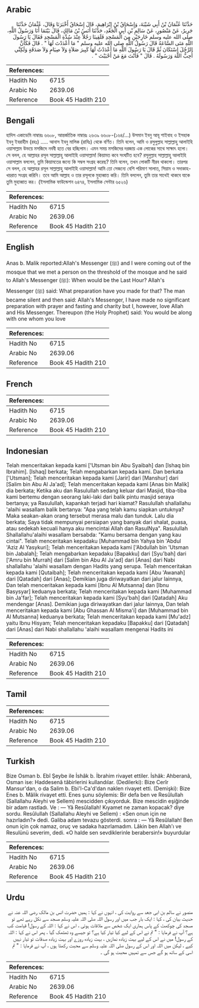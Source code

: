 ## Arabic


<div dir="rtl" lang="ar" style={{fontSize:'larger',backgroundColor:'#f8f9fa',padding:20}}>
حَدَّثَنَا عُثْمَانُ بْنُ أَبِي شَيْبَةَ، وَإِسْحَاقُ بْنُ إِبْرَاهِيمَ، قَالَ إِسْحَاقُ أَخْبَرَنَا وَقَالَ، عُثْمَانُ حَدَّثَنَا جَرِيرٌ، عَنْ مَنْصُورٍ، عَنْ سَالِمِ بْنِ أَبِي الْجَعْدِ، حَدَّثَنَا أَنَسُ بْنُ مَالِكٍ، قَالَ بَيْنَمَا أَنَا وَرَسُولُ اللَّهِ، صلى الله عليه وسلم خَارِجَيْنِ مِنَ الْمَسْجِدِ فَلَقِينَا رَجُلاً عِنْدَ سُدَّةِ الْمَسْجِدِ فَقَالَ يَا رَسُولَ اللَّهِ مَتَى السَّاعَةُ قَالَ رَسُولُ اللَّهِ صلى الله عليه وسلم ‏"‏ مَا أَعْدَدْتَ لَهَا ‏"‏ ‏.‏ قَالَ فَكَأَنَّ الرَّجُلَ اسْتَكَانَ ثُمَّ قَالَ يَا رَسُولَ اللَّهِ مَا أَعْدَدْتُ لَهَا كَبِيرَ صَلاَةٍ وَلاَ صِيَامٍ وَلاَ صَدَقَةٍ وَلَكِنِّي أُحِبُّ اللَّهَ وَرَسُولَهُ ‏.‏ قَالَ ‏"‏ فَأَنْتَ مَعَ مَنْ أَحْبَبْتَ ‏"‏ ‏.‏
</div>
<div style={{backgroundColor:'#f8f9fa',padding:20, marginBottom: 10}}><table> <thead> <tr> <th>References:</th> <th></th> </tr> </thead> <tbody><tr><td>Hadith No</td><td>6715</td></tr><tr><td>Arabic No</td><td>2639.06</td></tr><tr><td>Reference</td><td>Book 45 Hadith 210</td></tr></tbody></table></div>

## Bengali


<div dir="ltr" lang="bn" style={{fontSize:'larger',backgroundColor:'#f8f9fa',padding:20}}>
হাদিস একাডেমি নাম্বারঃ ৬৬০৮, আন্তর্জাতিক নাম্বারঃ ২৬৩৯ ৬৬০৮-(১৬৪/...) উসমান ইবনু আবূ শাইবাহ ও ইসহাক ইবনু ইবরাহীম (রহঃ) ..... আনাস ইবনু মালিক (রাযিঃ) থেকে বর্ণিত। তিনি বলেন, আমি ও রসুলুল্লাহ সাল্লাল্লাহু আলাইহি ওয়াসাল্লাম উভয়ে মসজিদে নববী হতে বের হচ্ছিলাম। এমন সময় মসজিদের দরজায় এক লোকের সাথে সাক্ষাৎ হলো। সে বলল, হে আল্লাহর রসূল সাল্লাল্লাহু আলাইহি ওয়াসাল্লাম! কিয়ামত কবে সংঘটিত হবে? রসূলুল্লাহ সাল্লাল্লাহু আলাইহি ওয়াসাল্লাম বললেন, তুমি কিয়ামতের জন্যে কি সম্বল সংগ্রহ করেছ? তিনি বলেন, তখন লোকটি নীরব থাকলো। তারপর সে বলল, হে আল্লাহর রসূল সাল্লাল্লাহু আলাইহি ওয়াসাল্লাম! আমি তো সেজন্যে বেশি পরিমাণ সালাত, সিয়াম ও সদাকাহ-খয়রাত সংগ্ৰহ করিনি। তবে আমি আল্লাহ ও তার রসূলকে মুহাব্বাত করি। তিনি বললেন, তুমি তার সাথেই থাকবে যাকে তুমি মুহাব্বাত কর। (ইসলামিক ফাউন্ডেশন ৬৪৭৪, ইসলামিক সেন্টার ৬৫২৬)
</div>
<div style={{backgroundColor:'#f8f9fa',padding:20, marginBottom: 10}}><table> <thead> <tr> <th>References:</th> <th></th> </tr> </thead> <tbody><tr><td>Hadith No</td><td>6715</td></tr><tr><td>Arabic No</td><td>2639.06</td></tr><tr><td>Reference</td><td>Book 45 Hadith 210</td></tr></tbody></table></div>

## English


<div dir="ltr" lang="en" style={{fontSize:'larger',backgroundColor:'#f8f9fa',padding:20}}>
Anas b. Malik reported:Allah's Messenger (ﷺ) and I were coming out of the mosque that we met a person on the threshold of the mosque and he said to Allah's Messenger (ﷺ): When would be the Last Hour? Allah's Messenger (ﷺ) said: What preparation have you made for that? The man became silent and then said: Allah's Messenger, I have made no significant preparation with prayer and fasting and charity but I, however, love Allah and His Messenger. Thereupon (the Holy Prophet) said: You would be along with one whom you love
</div>
<div style={{backgroundColor:'#f8f9fa',padding:20, marginBottom: 10}}><table> <thead> <tr> <th>References:</th> <th></th> </tr> </thead> <tbody><tr><td>Hadith No</td><td>6715</td></tr><tr><td>Arabic No</td><td>2639.06</td></tr><tr><td>Reference</td><td>Book 45 Hadith 210</td></tr></tbody></table></div>

## French


<div dir="ltr" lang="fr" style={{fontSize:'larger',backgroundColor:'#f8f9fa',padding:20}}>

</div>
<div style={{backgroundColor:'#f8f9fa',padding:20, marginBottom: 10}}><table> <thead> <tr> <th>References:</th> <th></th> </tr> </thead> <tbody><tr><td>Hadith No</td><td>6715</td></tr><tr><td>Arabic No</td><td>2639.06</td></tr><tr><td>Reference</td><td>Book 45 Hadith 210</td></tr></tbody></table></div>

## Indonesian


<div dir="ltr" lang="id" style={{fontSize:'larger',backgroundColor:'#f8f9fa',padding:20}}>
Telah menceritakan kepada kami ['Utsman bin Abu Syaibah] dan [Ishaq bin Ibrahim]. [Ishaq] berkata; Telah mengabarkan kepada kami. Dan berkata ['Utsman]; Telah menceritakan kepada kami [Jarir] dari [Manshur] dari [Salim bin Abu Al Ja'ad]; Telah menceritakan kepada kami [Anas bin Malik] dia berkata; Ketika aku dan Rasulullah sedang keluar dari Masjid, tiba-tiba kami bertemu dengan seorang laki-laki dari balik pintu masjid seraya bertanya; ya Rasulullah, kapankah terjadi hari kiamat? Rasulullah shallallahu 'alaihi wasallam balik bertanya: "Apa yang telah kamu siapkan untuknya? Maka seakan-akan orang tersebut merasa malu dan tunduk. Lalu dia berkata; Saya tidak mempunyai persiapan yang banyak dari shalat, puasa, atau sedekah kecuali hanya aku mencintai Allah dan RasulNya". Rasulullah Shallallahu'alaihi wasallam bersabda: "Kamu bersama dengan yang kau cintai". Telah menceritakan kepadaku [Muhammad bin Yahya bin 'Abdul 'Aziz Al Yasykuri]; Telah menceritakan kepada kami ['Abdullah bin 'Utsman bin Jabalah]; Telah mengabarkan kepadaku [Bapakku] dari [Syu'bah] dari ['Amru bin Murrah] dari [Salim bin Abu Al Ja'ad] dari [Anas] dari Nabi shallallahu 'alaihi wasallam dengan Hadits yang serupa. Telah menceritakan kepada kami [Qutaibah]; Telah menceritakan kepada kami [Abu 'Awanah] dari [Qatadah] dari [Anas]; Demikian juga diriwayatkan dari jalur lainnya, Dan telah menceritakan kepada kami [Ibnu Al Mutsanna] dan [Ibnu Basysyar] keduanya berkata; Telah menceritakan kepada kami [Muhammad bin Ja'far]; Telah menceritakan kepada kami [Syu'bah] dari [Qatadah] Aku mendengar [Anas]. Demikian juga diriwayatkan dari jalur lainnya, Dan telah menceritakan kepada kami [Abu Ghassan Al Misma'i] dan [Muhammad bin Al Mutsanna] keduanya berkata; Telah menceritakan kepada kami [Mu'adz] yaitu Ibnu Hisyam; Telah menceritakan kepadaku [Bapakku] dari [Qatadah] dari [Anas] dari Nabi shallallahu 'alaihi wasallam mengenai Hadits ini
</div>
<div style={{backgroundColor:'#f8f9fa',padding:20, marginBottom: 10}}><table> <thead> <tr> <th>References:</th> <th></th> </tr> </thead> <tbody><tr><td>Hadith No</td><td>6715</td></tr><tr><td>Arabic No</td><td>2639.06</td></tr><tr><td>Reference</td><td>Book 45 Hadith 210</td></tr></tbody></table></div>

## Tamil


<div dir="ltr" lang="ta" style={{fontSize:'larger',backgroundColor:'#f8f9fa',padding:20}}>

</div>
<div style={{backgroundColor:'#f8f9fa',padding:20, marginBottom: 10}}><table> <thead> <tr> <th>References:</th> <th></th> </tr> </thead> <tbody><tr><td>Hadith No</td><td>6715</td></tr><tr><td>Arabic No</td><td>2639.06</td></tr><tr><td>Reference</td><td>Book 45 Hadith 210</td></tr></tbody></table></div>

## Turkish


<div dir="ltr" lang="tr" style={{fontSize:'larger',backgroundColor:'#f8f9fa',padding:20}}>
Bize Osman b. Ebî Şeybe ile İshâk b. İbrahim rivayet ettiler. İshâk: Ahberanâ, Osman ise: Haddesenâ tâbirlerini kullandılar. (Dedilerki): Bize Cerîr Mansur'dan, o da Salim b. Ebi'l-Ca'd'dan naklen rivayet etti. (Demişki): Bize Enes b. Mâlik rivayet etti. Enes şunu söylemis: Bir defa ben ve Resûlullah (Sallallahu Aleyhi ve Sellem) mescidden çıkıyorduk. Bize mescidin eşiğinde bir adam rastladı. Ve : — Yâ Resûlallah! Kıyamet ne zaman kopacak? diye sordu. Resûlullah (Sallallahu Aleyhi ve Sellem) : «Sen onun için ne hazırladın?» dedi. Galiba adam tevazu gösterdi. sonra : — Yâ Resûlallah! Ben onun için çok namaz, oruç ve sadaka hazırlamadım. Lâkin ben Allah'ı ve Resulünü severim, dedi. «O halde sen sevdiklerinle berabersin!» buyurdular
</div>
<div style={{backgroundColor:'#f8f9fa',padding:20, marginBottom: 10}}><table> <thead> <tr> <th>References:</th> <th></th> </tr> </thead> <tbody><tr><td>Hadith No</td><td>6715</td></tr><tr><td>Arabic No</td><td>2639.06</td></tr><tr><td>Reference</td><td>Book 45 Hadith 210</td></tr></tbody></table></div>

## Urdu


<div dir="rtl" lang="ur" style={{fontSize:'larger',backgroundColor:'#f8f9fa',padding:20}}>
منصور نے سالم بن ابی جعد سے روایت کی ، انہوں نے کہا : ہمیں حضرت انس بن مالک رضی اللہ عنہ نے حدیث بیان کی ، کہا : ایک بار جب میں اور رسول اللہ صلی اللہ علیہ وسلم مسجد سے نکل رہے تھے تو مسجد کی چوکھٹ کے پاس ہماری ایک شخص سے ملاقات ہوئی ، اس نے کہا : اللہ کے رسول! قیامت کب ہے؟ آپ نے فرمایا : " تم نے اس کے لیے کیا تیار کیا ہے؟ تو جیسے وہ ٹھٹھک گیا ، پھر اس نے کہا : اللہ کے رسول! میں نے اس کے لیے بہت زیادہ نمازیں ، بہت زیادہ روزے اور بہت زیادہ صدقات تو تیار نہیں کیے ، لیکن میں اللہ اور اس کے رسول صلی اللہ علیہ وسلم سے محبت رکھتا ہوں ، آپ نے فرمایا : " تم اسی کے ساتھ ہو گے جس سے تمہیں محبت ہو گی ۔
</div>
<div style={{backgroundColor:'#f8f9fa',padding:20, marginBottom: 10}}><table> <thead> <tr> <th>References:</th> <th></th> </tr> </thead> <tbody><tr><td>Hadith No</td><td>6715</td></tr><tr><td>Arabic No</td><td>2639.06</td></tr><tr><td>Reference</td><td>Book 45 Hadith 210</td></tr></tbody></table></div>